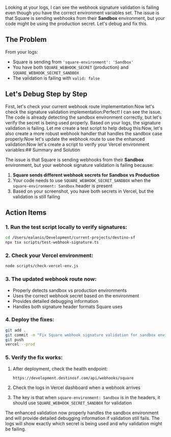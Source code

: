 Looking at your logs, I can see the webhook signature validation is failing even though you have the correct environment variables set. The issue is that Square is sending webhooks from their **Sandbox** environment, but your code might be using the production secret. Let's debug and fix this.

## The Problem

From your logs:
- Square is sending from `'square-environment': 'Sandbox'`
- You have both `SQUARE_WEBHOOK_SECRET` (production) and `SQUARE_WEBHOOK_SECRET_SANDBOX` 
- The validation is failing with `valid: false`

## Let's Debug Step by Step

First, let's check your current webhook route implementation:Now let's check the signature validation implementation:Perfect! I can see the issue. The code is already detecting the sandbox environment correctly, but let's verify the secret is being used properly. Based on your logs, the signature validation is failing. Let me create a test script to help debug this:Now, let's also create a more robust webhook handler that handles the sandbox case properly:Now let's update the webhook route to use the enhanced validation:Now let's create a script to verify your Vercel environment variables:## Summary and Solution

The issue is that Square is sending webhooks from their **Sandbox** environment, but your webhook signature validation is failing because:

1. **Square sends different webhook secrets for Sandbox vs Production**
2. Your code needs to use `SQUARE_WEBHOOK_SECRET_SANDBOX` when the `square-environment: Sandbox` header is present
3. Based on your screenshot, you have both secrets in Vercel, but the validation is still failing

## Action Items

### 1. Run the test script locally to verify signatures:
```bash
cd /Users/ealanis/Development/current-projects/destino-sf
npx tsx scripts/test-webhook-signature.ts
```

### 2. Check your Vercel environment:
```bash
node scripts/check-vercel-env.js
```

### 3. The updated webhook route now:
- Properly detects sandbox vs production environments
- Uses the correct webhook secret based on the environment
- Provides detailed debugging information
- Handles both signature header formats Square uses

### 4. Deploy the fixes:
```bash
git add .
git commit -m "Fix Square webhook signature validation for sandbox environment"
git push
vercel --prod
```

### 5. Verify the fix works:
1. After deployment, check the health endpoint:
   ```
   https://development.destinosf.com/api/webhooks/square
   ```

2. Check the logs in Vercel dashboard when a webhook arrives

3. The key is that when `square-environment: Sandbox` is in the headers, it should use `SQUARE_WEBHOOK_SECRET_SANDBOX` for validation

The enhanced validation now properly handles the sandbox environment and will provide detailed debugging information if validation still fails. The logs will show exactly which secret is being used and why validation might be failing.